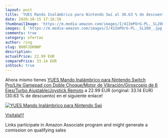 ```yaml
---
layout: post
title: 'YUES Mando Inalámbrico para Nintendo Swi al 30.63 % de descuento'
date: 2020-10-15 17:16:58
thumbnailImage: 'https://m.media-amazon.com/images/I/41ImPOrG-PL._SL200_.jpg'
images: [ 'https://m.media-amazon.com/images/I/41ImPOrG-PL._SL200_.jpg' ]
comments: true
category: ofertas
author: ring
slug: B08FJDKNWP
description:
actualPrice: 22.99 EUR
comparePrice: 33.14 EUR
inStock: true
---
```


Ahora mismo tienes [YUES Mando Inalámbrico para Nintendo Switch Pro/Lite  Gamepad con Doble Choque/Motor de Vibración/Giroscopio de 6 Ejes/Turbo Ajustable/Joystick Remoto](https://www.amazon.es/dp/B08FJDKNWP/?tag=tolees-21) a 22.99 EUR (original: 33.14 EUR) (30.63 %  de descuento) en el siguiente enlace!

[![YUES Mando Inalámbrico para Nintendo Swi](https://m.media-amazon.com/images/I/41ImPOrG-PL._SL200_.jpg)](https://www.amazon.es/dp/B08FJDKNWP/?tag=tolees-21)

[Visítala!!!](https://www.amazon.es/dp/B08FJDKNWP/?tag=tolees-21)

Links participate in Amazon Associate program and might generate a comission on qualifying sales
